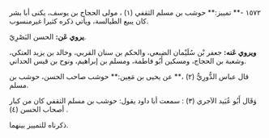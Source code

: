 ١٥٧٢ -** تمييز:** حوشب بن مسلم الثقفي (١) ، مولى الحجاج بن يوسف، يكنى أبا بشر كان يبيع الطيالسة، ويأتي ذكره كثيرا غيرمنسوب.

**يروي عَن:** الحسن البَصْرِيّ.

**ويروي عَنه:** جعفر بْن سُلَيْمان الضبعي، والحكم بن سنان القربي، وخالد بن يزيد العتكي، وشعبة بن الحجاج، ومسكين أَبُو فاطمة، ومسلم بن إبراهيم، ونوح بن قيس الحداني.

قال عباس الدُّورِيُّ (٢) ،** عن يحيى بن مَعِين:** حوشب صاحب الحسن، حوشب بن مسلم.

وَقَال أَبُو عُبَيد الآجري (٣) : سمعت أبا داود يقول: حوشب بن مسلم الثقفي كان من كبار أصحاب الحسن (٤) .

ذكرناه للتمييز بينهما.